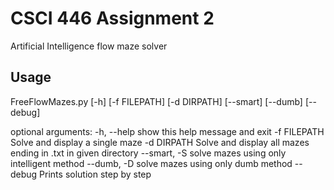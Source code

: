 # CSCI 446 Assignment 2
Artificial Intelligence flow maze solver
## Usage
FreeFlowMazes.py [-h] [-f FILEPATH] [-d DIRPATH] [--smart] [--dumb]
                        [--debug]

optional arguments:
  -h, --help   show this help message and exit
  -f FILEPATH  Solve and display a single maze
  -d DIRPATH   Solve and display all mazes ending in .txt in given directory
  --smart, -S  solve mazes using only intelligent method
  --dumb, -D   solve mazes using only dumb method
  --debug      Prints solution step by step<Paste>

